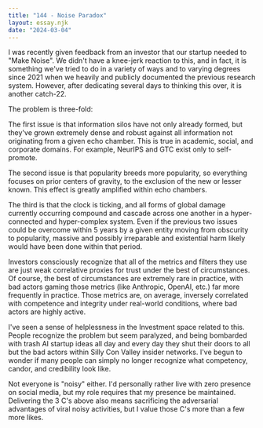 ```yaml
---
title: "144 - Noise Paradox"
layout: essay.njk
date: "2024-03-04"
---
```


I was recently given feedback from an investor that our startup needed to "Make Noise". We didn't have a knee-jerk reaction to this, and in fact, it is something we've tried to do in a variety of ways and to varying degrees since 2021 when we heavily and publicly documented the previous research system. However, after dedicating several days to thinking this over, it is another catch-22.

The problem is three-fold:

The first issue is that information silos have not only already formed, but they've grown extremely dense and robust against all information not originating from a given echo chamber. This is true in academic, social, and corporate domains. For example, NeurIPS and GTC exist only to self-promote.

The second issue is that popularity breeds more popularity, so everything focuses on prior centers of gravity, to the exclusion of the new or lesser known. This effect is greatly amplified within echo chambers.

The third is that the clock is ticking, and all forms of global damage currently occurring compound and cascade across one another in a hyper-connected and hyper-complex system. Even if the previous two issues could be overcome within 5 years by a given entity moving from obscurity to popularity, massive and possibly irreparable and existential harm likely would have been done within that period.

Investors consciously recognize that all of the metrics and filters they use are just weak correlative proxies for trust under the best of circumstances. Of course, the best of circumstances are extremely rare in practice, with bad actors gaming those metrics (like Anthropic, OpenAI, etc.) far more frequently in practice. Those metrics are, on average, inversely correlated with competence and integrity under real-world conditions, where bad actors are highly active.

I've seen a sense of helplessness in the Investment space related to this. People recognize the problem but seem paralyzed, and being bombarded with trash AI startup ideas all day and every day they shut their doors to all but the bad actors within Silly Con Valley insider networks. I've begun to wonder if many people can simply no longer recognize what competency, candor, and credibility look like.

Not everyone is "noisy" either. I'd personally rather live with zero presence on social media, but my role requires that my presence be maintained. Delivering the 3 C's above also means sacrificing the adversarial advantages of viral noisy activities, but I value those C's more than a few more likes.
